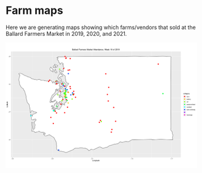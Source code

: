 # Farm maps

Here we are generating maps showing which farms/vendors that sold at the Ballard Farmers Market in 2019, 2020, and 2021.

![image](market-map-2019.png)
